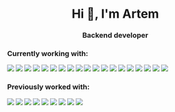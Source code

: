 <h1 align="center">Hi 👋, I'm Artem </h1>
<h3 align="center">Backend developer</h2>
      <div>
        <h3>Currently working with:</h3>
        <p>
          <img src="https://img.shields.io/badge/-Github-181717?style=flat-square&logo=GitHub&logoColor=white"/>
          <img src="https://img.shields.io/badge/-Git-F44D27?style=flat-square&logo=Git&logoColor=white"/>
          <img src="https://img.shields.io/badge/Linux-FCC624?logo=linux&logoColor=000&style=flat-square"/>
          <img src="https://img.shields.io/badge/-Debian-A80030?style=flat-square&logo=Debian&logoColor=white"/>
          <img src="https://img.shields.io/badge/-Insomnia-5849BE?style=flat-square&logo=Insomnia&logoColor=white"/>
          <img src="https://img.shields.io/badge/-Jetbrains-000000?style=flat-square&logo=jetbrains&logoColor=white"/>
          <img src="https://img.shields.io/badge/-Docker-257bd6?style=flat-square&logo=docker&logoColor=white"/>
          <img src="https://img.shields.io/badge/-Redis-DC382D?style=flat-square&logo=Redis&logoColor=ffdd54"/>
          <img src="https://img.shields.io/badge/-PostgreSQL-316192?style=flat-square&logo=postgresql&logoColor=white"/>
          <img src="https://img.shields.io/badge/-Python-3670A0?style=flat-square&logo=python&logoColor=ffdd54"/>
          <img src="https://img.shields.io/badge/-Flask-000000?style=flat-square&logo=Flask&logoColor=white"/>
          <img src="https://img.shields.io/badge/-Go-00ADD8?logo=go&logoColor=fff&style=flat-square"/>
          <img src="https://img.shields.io/badge/-Gin-3670A0?style=flat-square&logo=Gin&logoColor=White"/>
          <img src="https://img.shields.io/badge/Axios-5A29E4?logo=axios&logoColor=fff&style=flat-square"/>
          <img src="https://img.shields.io/badge/-React-61DAFB?logo=react&logoColor=000&style=flat-square"/>
          <img src="https://img.shields.io/badge/JavaScript-F7DF1E?logo=javascript&logoColor=000&style=flat-square"/>
          <img src="https://img.shields.io/badge/-HTML5-E34F26?style=flat-square&logo=HTML5&logoColor=white"/>
          <img src="https://img.shields.io/badge/-CSS3-1572B6?style=flat-square&logo=CSS3&logoColor=white"/>
          <img src="https://img.shields.io/badge/Ant%20Design-0170FE?logo=antdesign&logoColor=fff&style=flat-square"/>
        </p>
      </div>
      <div>
        <h3>Previously worked with:</h3>
        <p>
          <img src="https://img.shields.io/badge/GitLab-FC6D26?logo=gitlab&logoColor=fff&style=flat-square"/>
          <img src="https://img.shields.io/badge/PostGIS-589632?logo=qgis&logoColor=fff&style=flat-square"/>
          <img src="https://img.shields.io/badge/-MongoDB-47A248?style=flat-square&logo=MongoDB&logoColor=white"/>
          <img src="https://img.shields.io/badge/GraphQL-E10098?logo=graphql&logoColor=fff&style=flat-square"/>
          <img src="https://img.shields.io/badge/-Java-ED8B00?style=flat-square&logo=Openjdk&logoColor=white"/>
          <img src="https://img.shields.io/badge/-Spring-6DB33F?style=flat-square&logo=Spring&logoColor=white"/>
          <img src="https://img.shields.io/badge/FastAPI-009688?logo=fastapi&logoColor=fff&style=flat-square"/>
          <img src="https://img.shields.io/badge/Django-092E20?logo=django&logoColor=fff&style=flat-square"/>
          <img src="https://img.shields.io/badge/Bootstrap-7952B3?logo=bootstrap&logoColor=fff&style=flat-square"/>
        </p>
      </div>






<!--
**Roha990/Roha990** is a ✨ _special_ ✨ repository because its `README.md` (this file) appears on your GitHub profile.

Here are some ideas to get you started:

- 🔭 I’m currently working on ...
- 🌱 I’m currently learning ...
- 👯 I’m looking to collaborate on ...
- 🤔 I’m looking for help with ...
- 💬 Ask me about ...
- 📫 How to reach me: ...
- 😄 Pronouns: ...
- ⚡ Fun fact: ...
-->

